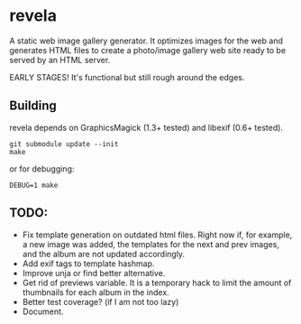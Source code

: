 # revela

A static web image gallery generator. It optimizes images for the web and
generates HTML files to create a photo/image gallery web site ready to be served
by an HTML server.

EARLY STAGES! It's functional but still rough around the edges.

## Building

revela depends on GraphicsMagick (1.3+ tested) and libexif (0.6+ tested).

```
git submodule update --init
make
```

or for debugging:

```
DEBUG=1 make
```

## TODO:

* Fix template generation on outdated html files. Right now if, for example, a
  new image was added, the templates for the next and prev images, and the album
  are not updated accordingly.
* Add exif tags to template hashmap.
* Improve unja or find better alternative.
* Get rid of previews variable. It is a temporary hack to limit the amount of
  thumbnails for each album in the index.
* Better test coverage? (if I am not too lazy)
* Document.
